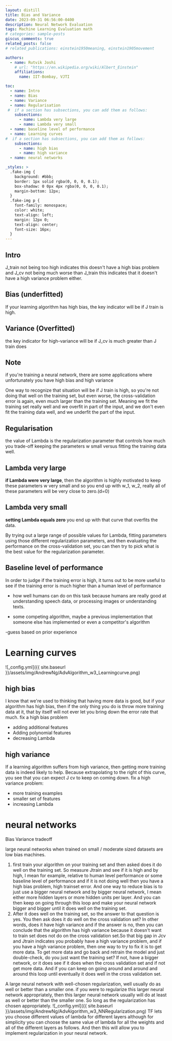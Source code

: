 ```yaml
---
layout: distill
title: Bias and Variance
date: 2023-09-31 06:56:00-0400
description: Neural Network Evaluation
tags: Machine Learning Evaluation math
# categories: sample-posts
giscus_comments: true
related_posts: false
# related_publications: einstein1950meaning, einstein1905movement

authors:
  - name: Rutvik Joshi
    # url: "https://en.wikipedia.org/wiki/Albert_Einstein"
    affiliations:
      name: IIT-Bombay, VJTI

toc:
  - name: Intro
  - name: Bias
  - name: Variance
  - name: Regularisation
 #  if a section has subsections, you can add them as follows:
    subsections:
      - name: Lambda very large
      - name: Lambda very small
  - name: baseline level of performance
  - name: Learning curves
#  if a section has subsections, you can add them as follows:
    subsections:
      - name: high bias
      - name: high variance
  - name: neural networks

_styles: >
  .fake-img {
    background: #bbb;
    border: 1px solid rgba(0, 0, 0, 0.1);
    box-shadow: 0 0px 4px rgba(0, 0, 0, 0.1);
    margin-bottom: 12px;
  }
  .fake-img p {
    font-family: monospace;
    color: white;
    text-align: left;
    margin: 12px 0;
    text-align: center;
    font-size: 16px;
  }
---
```

<!-- Fee Structure: 1. Full Payment - 21,999 INR 2. Two Installments - 13,000 INR (First) + 10,999 INR (Second) [Total - 23999] 3. Three Installment - 8,999 INR (First) + 8,999 INR (Second) + 8000 INR (Third) [Total - 25999] You need to pay installments within 21 days. -->

## Intro
J_train not being too high indicates this doesn't have a high bias problem and J_cv not being much worse than J_train this indicates that it doesn't have a high variance problem either. 

## Bias (underfitted)
If your learning algorithm has high bias, the key indicator will be if J train is high.

## Variance (Overfitted)
the key indicator for high-variance will be if J_cv is much greater than J train does

## Note
if you're training a neural network, there are some applications where unfortunately you have high bias and high variance

One way to recognize that situation will be if J train is high, so you're not doing that well on the training set, but even worse, the cross-validation error is again, even much larger than the training set. 
Meaning
we fit the training set really well and we overfit in part of the input, and we don't even fit the training data well, and we underfit the part of the input. 

## Regularisation
the value of Lambda is the regularization parameter that controls how much you trade-off keeping the parameters w small versus fitting the training data well.

## Lambda very large
**if Lambda were very large**, then the algorithm is highly motivated to keep these parameters w very small and so you end up with w_1, w_2, really all of these parameters will be very close to zero.(d=0)

## Lambda very small
**setting Lambda equals zero** you end up with that curve that overfits the data.

By trying out a large range of possible values for Lambda, fitting parameters using those different regularization parameters, and then evaluating the performance on the cross-validation set, you can then try to pick what is the best value for the regularization parameter. 

## Baseline level of performance
In order to judge if the training error is high, it turns out to be more useful to see if the training error is much higher than a human level of performance

- how well humans can do on this task because humans are really good at understanding speech data, or processing images or understanding texts.

- some competing algorithm, maybe a previous implementation that someone else has implemented or even a competitor's algorithm

-guess based on prior experience

# Learning curves
![_config.yml]({{ site.baseurl }}/assets/img/AndrewNg/AdvAlgorithm_w3_Learningcurve.png) 
## high bias
I know that we're used to thinking that having more data is good, but if your algorithm has high bias, then if the only thing you do is throw more training data at it, that by itself will not ever let you bring down the error rate that much. 
fix a high bias problem
- adding additional features
- Adding polynomial features
- decreasing Lambda
## high variance
If a learning algorithm suffers from high variance, then getting more training data is indeed likely to help. Because extrapolating to the right of this curve, you see that you can expect J cv to keep on coming down.
fix a high variance problem:
- more training examples 
- smaller set of features
- increasing Lambda

# neural networks
Bias Variance tradeoff

large neural networks when trained on small / moderate sized datasets are low bias machines.

1. first train your algorithm on your training set and then asked does it do well on the training set. So measure Jtrain and see if it is high and by high, I mean for example, relative to human level performance or some baseline level of performance and if it is not doing well then you have a high bias problem, high trainset error. And one way to reduce bias is to just use a bigger neural network and by bigger neural network, I mean either more hidden layers or more hidden units per layer. And you can then keep on going through this loop and make your neural network bigger and bigger until it does well on the training set.
2. After it does well on the training set, so the answer to that question is yes. You then ask does it do well on the cross validation set? In other words, does it have high variance and if the answer is no, then you can conclude that the algorithm has high variance because it doesn't want to train set does not do on the cross validation set.So that big gap in Jcv and Jtrain indicates you probably have a high variance problem, and if you have a high variance problem, then one way to try to fix it is to get more data. To get more data and go back and retrain the model and just double-check, do you just want the training set? If not, have a bigger network, or it does see if it does when the cross validation set and if not get more data. And if you can keep on going around and around and around this loop until eventually it does well in the cross validation set. 

A large neural network with well-chosen regularization, well usually do as well or better than a smaller one.  if you were to regularize this larger neural network appropriately, then this larger neural network usually will do at least as well or better than the smaller one. So long as the regularization has chosen appropriately.
![_config.yml]({{ site.baseurl }}/assets/img/AndrewNg/AdvAlgorithm_w3_NNRegularization.png) 
TF lets you choose different values of lambda for different layers although for simplicity you can choose the same value of lambda for all the weights and all of the different layers as follows. And then this will allow you to implement regularization in your neural network.

